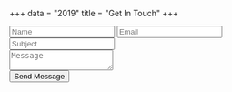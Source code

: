+++
data = "2019"
title = "Get In Touch"
+++


<div class="inner contact">
    <!-- Form Area -->
    <div class="contact-form">
        <!-- Form -->
        <form id="contact-us" method="post" action="/thankyou" name="Contact" data-netlify="true" netlify-honeypot="bot-field" netlify>
            <!-- Left Inputs -->
            <div class="col-xs-6 wow animated slideInLeft" data-wow-delay=".5s">
                <!-- Name -->
                <input type="text" name="name" id="name" required="required" class="form" placeholder="Name" />
                <!-- Email -->
                <input type="email" name="mail" id="mail" required="required" class="form" placeholder="Email" />
                <!-- Subject -->
                <input type="text" name="subject" id="subject" required="required" class="form" placeholder="Subject" />
            </div><!-- End Left Inputs -->
            <!-- Right Inputs -->
            <div class="col-xs-6 wow animated slideInRight" data-wow-delay=".5s">
                <!-- Message -->
                <textarea name="message" id="message" class="form textarea"  placeholder="Message"></textarea>
            </div><!-- End Right Inputs -->
            <div class="relative fullwidth col-xs-12" data-netlify-recaptcha></div>
            <!-- Bottom Submit -->
            <div class="relative fullwidth col-xs-12">
                <!-- Send Button -->
                <button type="submit" id="submit" name="submit" class="form-btn semibold">Send Message</button> 
            </div><!-- End Bottom Submit -->
            <!-- Clear -->
            <div class="clear"></div>
        </form>
    </div>
</div>
